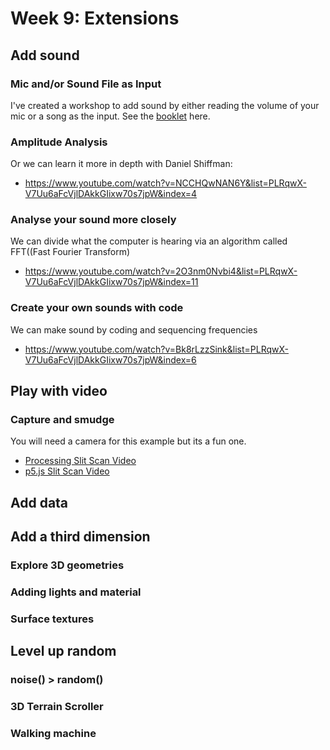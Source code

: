 # Week 9: Extensions

## Add sound

### Mic and/or Sound File as Input
I've created a workshop to add sound by either reading the volume of your mic or a song as the input. See the [booklet](https://drive.google.com/file/d/12sAIQpIfR_o0tudW0heF3GV6y4iT_Gcn/view?usp=sharing) here.

### Amplitude Analysis
Or we can learn it more in depth with Daniel Shiffman:
- https://www.youtube.com/watch?v=NCCHQwNAN6Y&list=PLRqwX-V7Uu6aFcVjlDAkkGIixw70s7jpW&index=4

### Analyse your sound more closely
We can divide what the computer is hearing via an algorithm called FFT((Fast Fourier Transform)
- https://www.youtube.com/watch?v=2O3nm0Nvbi4&list=PLRqwX-V7Uu6aFcVjlDAkkGIixw70s7jpW&index=11

### Create your own sounds with code
We can make sound by coding and sequencing frequencies
- https://www.youtube.com/watch?v=Bk8rLzzSink&list=PLRqwX-V7Uu6aFcVjlDAkkGIixw70s7jpW&index=6

## Play with video

### Capture and smudge
You will need a camera for this example but its a fun one.
- [Processing Slit Scan Video](https://www.youtube.com/watch?v=WCJM9WIoudI&list=PLRqwX-V7Uu6bw0bVn4M63p8TMJf3OhGy8&index=3)
- [p5.js Slit Scan Video](https://www.youtube.com/watch?v=YqVbuMPIRwY&feature=youtu.be)

## Add data

## Add a third dimension
### Explore 3D geometries
### Adding lights and material
### Surface textures


## Level up random
### noise() > random()
### 3D Terrain Scroller
### Walking machine
